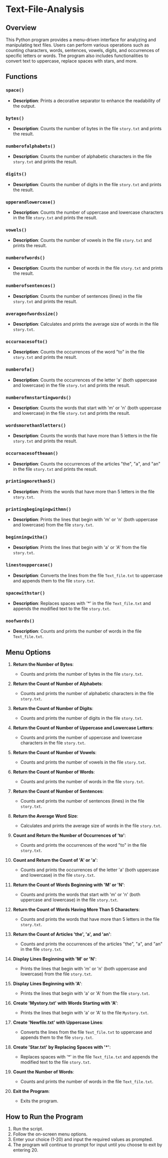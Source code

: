 # Text-File-Analysis

## Overview
This Python program provides a menu-driven interface for analyzing and manipulating text files. Users can perform various operations such as counting characters, words, sentences, vowels, digits, and occurrences of specific letters or words. The program also includes functionalities to convert text to uppercase, replace spaces with stars, and more.

## Functions

### `space()`
- **Description**: Prints a decorative separator to enhance the readability of the output.

### `bytes()`
- **Description**: Counts the number of bytes in the file `story.txt` and prints the result.

### `numberofalphabets()`
- **Description**: Counts the number of alphabetic characters in the file `story.txt` and prints the result.

### `digits()`
- **Description**: Counts the number of digits in the file `story.txt` and prints the result.

### `upperandlowercase()`
- **Description**: Counts the number of uppercase and lowercase characters in the file `story.txt` and prints the result.

### `vowels()`
- **Description**: Counts the number of vowels in the file `story.txt` and prints the result.

### `numberofwords()`
- **Description**: Counts the number of words in the file `story.txt` and prints the result.

### `numberofsentences()`
- **Description**: Counts the number of sentences (lines) in the file `story.txt` and prints the result.

### `averageofwordssize()`
- **Description**: Calculates and prints the average size of words in the file `story.txt`.

### `occurnacesofto()`
- **Description**: Counts the occurrences of the word "to" in the file `story.txt` and prints the result.

### `numberofa()`
- **Description**: Counts the occurrences of the letter 'a' (both uppercase and lowercase) in the file `story.txt` and prints the result.

### `numberofmnstartingwords()`
- **Description**: Counts the words that start with 'm' or 'n' (both uppercase and lowercase) in the file `story.txt` and prints the result.

### `wordsmorethan5letters()`
- **Description**: Counts the words that have more than 5 letters in the file `story.txt` and prints the result.

### `occurnacesoftheaan()`
- **Description**: Counts the occurrences of the articles "the", "a", and "an" in the file `story.txt` and prints the result.

### `printingmorethan5()`
- **Description**: Prints the words that have more than 5 letters in the file `story.txt`.

### `printingbegingingwithmn()`
- **Description**: Prints the lines that begin with 'm' or 'n' (both uppercase and lowercase) from the file `story.txt`.

### `beginningwitha()`
- **Description**: Prints the lines that begin with 'a' or 'A' from the file `story.txt`.

### `linestouppercase()`
- **Description**: Converts the lines from the file `Text_file.txt` to uppercase and appends them to the file `story.txt`.

### `spacewithstar()`
- **Description**: Replaces spaces with '*' in the file `Text_file.txt` and appends the modified text to the file `story.txt`.

### `noofwords()`
- **Description**: Counts and prints the number of words in the file `Text_file.txt`.

## Menu Options

1. **Return the Number of Bytes**:
   - Counts and prints the number of bytes in the file `story.txt`.

2. **Return the Count of Number of Alphabets**:
   - Counts and prints the number of alphabetic characters in the file `story.txt`.

3. **Return the Count of Number of Digits**:
   - Counts and prints the number of digits in the file `story.txt`.

4. **Return the Count of Number of Uppercase and Lowercase Letters**:
   - Counts and prints the number of uppercase and lowercase characters in the file `story.txt`.

5. **Return the Count of Number of Vowels**:
   - Counts and prints the number of vowels in the file `story.txt`.

6. **Return the Count of Number of Words**:
   - Counts and prints the number of words in the file `story.txt`.

7. **Return the Count of Number of Sentences**:
   - Counts and prints the number of sentences (lines) in the file `story.txt`.

8. **Return the Average Word Size**:
   - Calculates and prints the average size of words in the file `story.txt`.

9. **Count and Return the Number of Occurrences of 'to'**:
   - Counts and prints the occurrences of the word "to" in the file `story.txt`.

10. **Count and Return the Count of 'A' or 'a'**:
    - Counts and prints the occurrences of the letter 'a' (both uppercase and lowercase) in the file `story.txt`.

11. **Return the Count of Words Beginning with 'M' or 'N'**:
    - Counts and prints the words that start with 'm' or 'n' (both uppercase and lowercase) in the file `story.txt`.

12. **Return the Count of Words Having More Than 5 Characters**:
    - Counts and prints the words that have more than 5 letters in the file `story.txt`.

13. **Return the Count of Articles 'the', 'a', and 'an'**:
    - Counts and prints the occurrences of the articles "the", "a", and "an" in the file `story.txt`.

14. **Display Lines Beginning with 'M' or 'N'**:
    - Prints the lines that begin with 'm' or 'n' (both uppercase and lowercase) from the file `story.txt`.

15. **Display Lines Beginning with 'A'**:
    - Prints the lines that begin with 'a' or 'A' from the file `story.txt`.

16. **Create 'Mystory.txt' with Words Starting with 'A'**:
    - Prints the lines that begin with 'a' or 'A' to the file `Mystory.txt`.

17. **Create 'Newfile.txt' with Uppercase Lines**:
    - Converts the lines from the file `Text_file.txt` to uppercase and appends them to the file `story.txt`.

18. **Create 'Star.txt' by Replacing Spaces with '*'**:
    - Replaces spaces with '*' in the file `Text_file.txt` and appends the modified text to the file `story.txt`.

19. **Count the Number of Words**:
    - Counts and prints the number of words in the file `Text_file.txt`.

20. **Exit the Program**:
    - Exits the program.

## How to Run the Program

1. Run the script.
2. Follow the on-screen menu options.
3. Enter your choice (1-20) and input the required values as prompted.
4. The program will continue to prompt for input until you choose to exit by entering 20.

